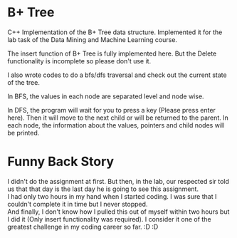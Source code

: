 # B+ Tree
C++ Implementation of the B+ Tree data structure. Implemented it for the lab task of the Data Mining and Machine Learning course. 

The insert function of B+ Tree is fully implemented here. But the Delete functionality is incomplete so please don't use it.

I also wrote codes to do a bfs/dfs traversal and check out the current state of the tree. 

In BFS, the values in each node are separated level and node wise. 

In DFS, the program will wait for you to press a key (Please press enter here). Then it will move to the next child or will be returned to the parent. In each node, the information about the values, pointers and child nodes will be printed. 

# Funny Back Story
I didn't do the assignment at first. But then, in the lab, our respected sir told us that that day is the last day he is going to see this assignment. <br/>
I had only two hours in my hand when I started coding. I was sure that I couldn't complete it in time but I never stopped. <br/>
And finally, I don't know how I pulled this out of myself within two hours but I did it (Only insert functionality was required). I consider it one of the greatest challenge in my coding career so far. :D :D <br/>
